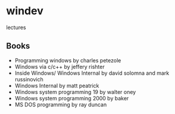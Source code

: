 # windev
lectures 


## Books

- Programming windows by charles petezole
- Windows via c/c++ by jeffery rishter
- Inside Windows/ Windows Internal by david solomna and mark russinovich
- Windows Internal by matt peatrick
- Windows system programming 19 by walter oney
- Windows system programming 2000 by baker 
- MS DOS programming by ray duncan